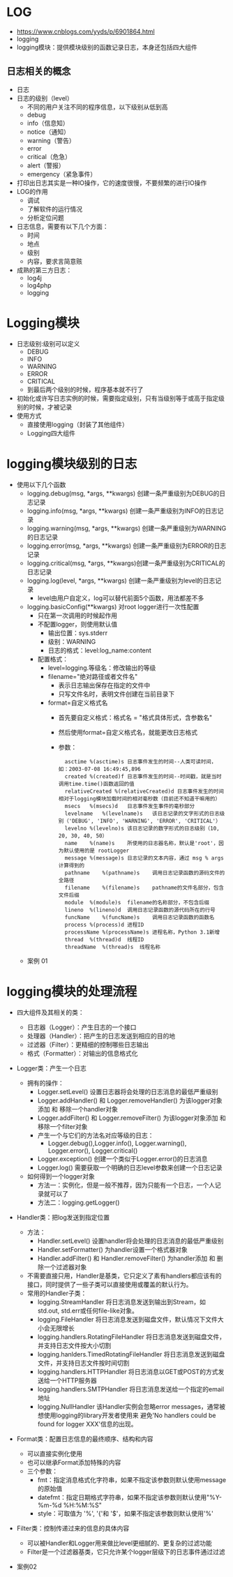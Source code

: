 # LOG
- https://www.cnblogs.com/yyds/p/6901864.html
- logging
- logging模块：提供模块级别的函数记录日志，本身还包括四大组件

## 日志相关的概念
- 日志
- 日志的级别（level）
    - 不同的用户关注不同的程序信息，以下级别从低到高
    - debug
    - info（信息知）
    - notice（通知）
    - warning（警告）
    - error
    - critical（危急）
    - alert（警报）
    - emergency（紧急事件）
- 打印出日志其实是一种IO操作，它的速度很慢，不要频繁的进行IO操作
- LOG的作用
    - 调试
    - 了解软件的运行情况
    - 分析定位问题
- 日志信息，需要有以下几个方面：
    - 时间
    - 地点
    - 级别
    - 内容，要求言简意赅
- 成熟的第三方日志：
    - log4j
    - log4php
    - logging

# Logging模块
- 日志级别:级别可以定义
    - DEBUG
    - INFO
    - WARNING
    - ERROR
    - CRITICAL
    - 到最后两个级别的时候，程序基本就不行了
- 初始化或许写日志实例的时候，需要指定级别，只有当级别等于或高于指定级别的时候，才被记录
- 使用方式
    - 直接使用logging（封装了其他组件）
    - Logging四大组件
    
# logging模块级别的日志
- 使用以下几个函数
    - logging.debug(msg, *args, **kwargs)   创建一条严重级别为DEBUG的日志记录
    - logging.info(msg, *args, **kwargs)    创建一条严重级别为INFO的日志记录
    - logging.warning(msg, *args, **kwargs) 创建一条严重级别为WARNING的日志记录
    - logging.error(msg, *args, **kwargs)   创建一条严重级别为ERROR的日志记录
    - logging.critical(msg, *args, **kwargs)创建一条严重级别为CRITICAL的日志记录
    - logging.log(level, *args, **kwargs)   创建一条严重级别为level的日志记录
        - level由用户自定义，log可以替代前面5个函数，用法都差不多
    - logging.basicConfig(**kwargs)         对root logger进行一次性配置
        - 只在第一次调用的时候起作用
        - 不配置logger，则使用默认值
            - 输出位置：sys.stderr
            - 级别：WARNING
            - 日志的格式：level:log_name:content
        - 配置格式：
            - level=logging.等级名：修改输出的等级
            - filename="绝对路径或者文件名"
                - 表示日志输出保存在指定的文件中
                - 只写文件名时，表明文件创建在当前目录下
            - format=自定义格式名
                - 首先要自定义格式：格式名 = "格式具体形式，含参数名"
                - 然后使用format=自定义格式名，就能更改日志格式
                - 参数：
                    
                    
                        asctime	%(asctime)s	日志事件发生的时间--人类可读时间，如：2003-07-08 16:49:45,896
                        created	%(created)f	日志事件发生的时间--时间戳，就是当时调用time.time()函数返回的值
                        relativeCreated	%(relativeCreated)d	日志事件发生的时间相对于logging模块加载时间的相对毫秒数（目前还不知道干嘛用的）
                        msecs	%(msecs)d	日志事件发生事件的毫秒部分
                        levelname	%(levelname)s	该日志记录的文字形式的日志级别（'DEBUG', 'INFO', 'WARNING', 'ERROR', 'CRITICAL'）
                        levelno	%(levelno)s	该日志记录的数字形式的日志级别（10, 20, 30, 40, 50）
                        name	%(name)s	所使用的日志器名称，默认是'root'，因为默认使用的是 rootLogger
                        message	%(message)s	日志记录的文本内容，通过 msg % args计算得到的
                        pathname	%(pathname)s	调用日志记录函数的源码文件的全路径
                        filename	%(filename)s	pathname的文件名部分，包含文件后缀
                        module	%(module)s	filename的名称部分，不包含后缀
                        lineno	%(lineno)d	调用日志记录函数的源代码所在的行号
                        funcName	%(funcName)s	调用日志记录函数的函数名
                        process	%(process)d	进程ID
                        processName	%(processName)s	进程名称，Python 3.1新增
                        thread	%(thread)d	线程ID
                        threadName	%(thread)s	线程名称
    
   - 案例 01
   
# logging模块的处理流程
- 四大组件及其相关的类：
     - 日志器（Logger）：产生日志的一个接口
     - 处理器（Handler）：把产生的日志发送到相应的目的地
     - 过滤器（Filter）：更精细的控制哪些日志输出
     - 格式（Formatter）：对输出的信息格式化
- Logger类：产生一个日志
    - 拥有的操作：
        - Logger.setLevel()	设置日志器将会处理的日志消息的最低严重级别
        - Logger.addHandler() 和 Logger.removeHandler()	为该logger对象添加 和 移除一个handler对象
        - Logger.addFilter() 和 Logger.removeFilter()	为该logger对象添加 和 移除一个filter对象
        - 产生一个与它们的方法名对应等级的日志：
            - Logger.debug(),Logger.info(), Logger.warning(), Logger.error(), Logger.critical()	
        - Logger.exception()	创建一个类似于Logger.error()的日志消息
        - Logger.log()	需要获取一个明确的日志level参数来创建一个日志记录
    - 如何得到一个logger对象
        - 方法一：实例化，但是一般不推荐，因为只能有一个日志，一个人记录就可以了
        - 方法二：logging.getLogger()
        
- Handler类：把log发送到指定位置
    - 方法：
        - Handler.setLevel()	设置handler将会处理的日志消息的最低严重级别
        - Handler.setFormatter()	为handler设置一个格式器对象
        - Handler.addFilter() 和 Handler.removeFilter()	为handler添加 和 删除一个过滤器对象
    - 不需要直接只用，Handler是基类，它只定义了素有handlers都应该有的接口，同时提供了一些子类可以直接使用或覆盖的默认行为。
    - 常用的Handler子类：
        - logging.StreamHandler	将日志消息发送到输出到Stream，如std.out, std.err或任何file-like对象。
        - logging.FileHandler	将日志消息发送到磁盘文件，默认情况下文件大小会无限增长
        - logging.handlers.RotatingFileHandler	将日志消息发送到磁盘文件，并支持日志文件按大小切割
        - logging.hanlders.TimedRotatingFileHandler	将日志消息发送到磁盘文件，并支持日志文件按时间切割
        - logging.handlers.HTTPHandler	将日志消息以GET或POST的方式发送给一个HTTP服务器
        - logging.handlers.SMTPHandler	将日志消息发送给一个指定的email地址
        - logging.NullHandler	该Handler实例会忽略error messages，通常被想使用logging的library开发者使用来
          避免'No handlers could be found for logger XXX'信息的出现。
          
- Format类：配置日志信息的最终顺序、结构和内容
    - 可以直接实例化使用
    - 也可以继承Format添加特殊的内容
    - 三个参数：
        - fmt：指定消息格式化字符串，如果不指定该参数则默认使用message的原始值
        - datefmt：指定日期格式字符串，如果不指定该参数则默认使用"%Y-%m-%d %H:%M:%S"
        - style：可取值为 '%', '{'和 '$'，如果不指定该参数则默认使用'%'
        
- Filter类：控制传递过来的信息的具体内容
    - 可以被Handler和Logger用来做比level更细腻的、更复杂的过滤功能
    - Filter是一个过滤器基类，它只允许某个logger层级下的日志事件通过过滤
 - 案例02
